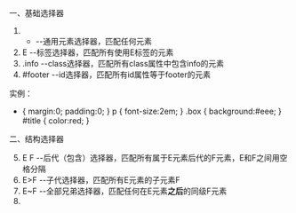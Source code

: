 一、基础选择器

1.	*	 --通用元素选择器，匹配任何元素
2.	E	 --标签选择器，匹配所有使用E标签的元素
3.	.info	 --class选择器，匹配所有class属性中包含info的元素
4.	#footer	 --id选择器，匹配所有id属性等于footer的元素

实例：
* { margin:0; padding:0; }
p { font-size:2em; }
.box { background:#eee; }
#title { color:red; }

二、结构选择器

5. E F --后代（包含）选择器，匹配所有属于E元素后代的F元素，E和F之间用空格分隔
6. E>F --子代选择器，匹配所有E元素的子元素F
7. E~F --全部兄弟选择器，匹配任何在E元素<b>之后</b>的同级F元素
8. 
